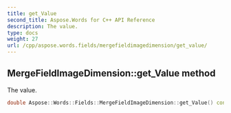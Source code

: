 ```yaml
---
title: get_Value
second_title: Aspose.Words for C++ API Reference
description: The value.
type: docs
weight: 27
url: /cpp/aspose.words.fields/mergefieldimagedimension/get_value/
---
```

## MergeFieldImageDimension::get_Value method


The value.

```cpp
double Aspose::Words::Fields::MergeFieldImageDimension::get_Value() const
```

